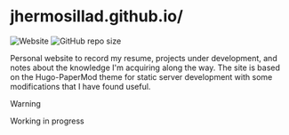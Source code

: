 # jhermosillad.github.io/

![Website](https://img.shields.io/website?url=https%3A%2F%2Fjhermosillad.github.io%2F&up_message=online&up_color=blue) ![GitHub repo size](https://img.shields.io/github/repo-size/jhermosillad/jhermosillad.github.io)

Personal website to record my resume, projects under development, and notes about the knowledge I'm acquiring along the way. The site is based on the Hugo-PaperMod theme for static server development with some modifications that I have found useful.

> [!WARNING]  
> Working in progress